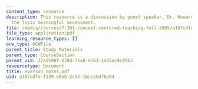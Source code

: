 ```yaml
---
content_type: resource
description: This resource is a discussion by guest speaker, Dr. Howard Everson on
  the topic meaningful assessment.
file: /media/courses/7-391-concept-centered-teaching-fall-2005/a107cdfef139e8ab2c921bccebd7ba64_everson_notes.pdf
file_type: application/pdf
learning_resource_types: []
ocw_type: OCWFile
parent_title: Study Materials
parent_type: CourseSection
parent_uid: 27a5598f-438d-35a0-e563-1445ac9c0563
resourcetype: Document
title: everson_notes.pdf
uid: a107cdfe-f139-e8ab-2c92-1bccebd7ba64
---
```


